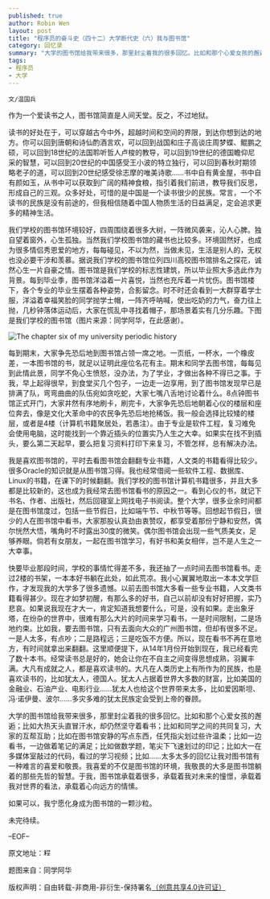 ```yaml
---
published: true
author: Robin Wen
layout: post
title: "程序员的奋斗史（四十二）大学断代史（六）我与图书馆"
category: 回忆录
summary: "大学的图书馆给我带来很多，那里封尘着我的很多回忆。比如和那个心爱女孩的邂逅；比如大热天头直冒汗水，却仍然坚守着看书；比如和同学之间的共同复习，大家的互帮互助；比如在图书馆安静的写点东西，任凭指尖划过些许温柔；比如一边看书，一边做着笔记的满足；比如做数学题，笔尖下飞速划过的印记；比如大一在多媒体室敲过的代码，看过的学习视频；比如……太多太多的回忆让我对图书馆有一种难言的喜爱和敬畏。我喜爱的不仅是图书馆的环境，我敬畏的大多是图书馆躺着的那些先哲的智慧。于我，图书馆承载着很多，承载着我对未来的憧憬，承载着我对世界的看法，承载着心向远方的情愫。"
tags: 
- 程序员
- 大学
---
```


`文/温国兵`

作为一个爱读书之人，图书馆简直是人间天堂。反之，不过地狱。

读书的好处在于，可以穿越古今中外，超越时间和空间的界限，到达你想到达的地方。你可以回到唐朝和诗仙酌酒言欢，可以回到战国和庄子高谈庄周梦蝶、鲲鹏之硕，可以回到18世纪的法国聆听哲人卢梭的教导，可以回到19世纪的德国瞻仰尼采的智慧，可以回到20世纪的中国感受王小波的特立独行，可以回到春秋时期领略老子的道，可以回到20世纪感受徐志摩的唯美诗歌……书中自有黄金屋，书中自有颜如玉，从书中可以获取到广阔的精神食粮，指引着我们前进，教导我们反思，形成自己的三观。众多好处，可惜的是中国是一个读书很少的民族。常言，一个不读书的民族是没有前途的，但我相信随着中国人物质生活的日益满足，定会追求更多的精神生活。

我们学校的图书馆环境较好，四周围绕着很多大树，一阵微风袭来，沁人心脾。独自望着窗外，心生孤独。当然我们学校图书馆的藏书也比较多。环境固然好，也成为很多情侣秀恩爱的地方，每每碰见，不以为然，当做未见，生活是别人的，无权也没必要干涉和羡慕。据说我们学校的图书馆位列四川高校图书馆排名之探花，诚然心生一片自豪之情。图书馆是我们学校的标志性建筑，所以毕业照大多选此作为背景。每到毕业季，图书馆洋溢着一片喜悦，当然也充斥着一片忧伤。图书馆楼下，各个专业的毕业生摆着各种姿势，合影留念。时不时还会看到一大群穿着学士服，洋溢着幸福笑脸的同学抛学士帽，一阵齐呼呐喊，使出吃奶的力气，奋力往上抛，几秒钟落体运动后，大家在慌乱中寻找着帽子，那场景着实有几分乐趣。下图是我们学校的图书馆（图片来源：同学阿华，在此感谢）。

![The chapter six of my university periodic history](http://i.imgur.com/AGeGwmC.jpg)

每到期末，大家争先恐后地到图书馆占领一席之地。一页纸，一杯水，一个橡皮差，一本图书馆的书，就足以证明此座位名花有主。期末和同学去图书馆，每每见到此情此景，同学不免心生愤怒，没办法，为了学业，才做出各种不得已之事。于我，早上起得很早，到食堂买几个包子，一边走一边享用，到了图书馆发现早已是排满了队，弯弯曲曲的队伍宛如贪吃蛇，大家七嘴八舌地讨论着什么。8点钟图书馆正式开门，大家井然有序地刷卡，刷完卡，大家争先恐后地朝着心仪的楼层和座位奔去，像是文化大革命中的农民争先恐后地抢稀饭。我一般会选择比较矮的楼层，或者是4楼（计算机书籍聚居处，若愚注）。由于专业是软件工程，复习难免会使用电脑，这时能找到一个靠近插头的位置实乃人生之大幸。如果实在找不到插头，要么第二天起早，要么把复习资料打印下来复习，不管怎样，总有解决办法。

我是喜欢图书馆的，平时去看图书馆会翻翻专业书籍，人文类的书籍看得比较少。很多Oracle的知识就是从图书馆习得。我也经常借阅一些软件工程、数据库、Linux的书籍，在课下的时候翻翻。我们学校的图书馆计算机书籍很多，并且大多都是比较新的，这也成为我经常去图书馆看书的原因之一。看到心仪的书，就记下书名、作者、出版社，然后回寝室上网找电子书阅读。整个大学，很多业余时间都是在图书馆度过，包括一些节假日，比如端午节、中秋节等等。回想起节假日，很少的人在图书馆中看书，大家那股认真劲由衷赞叹，都享受着那份宁静和安然，偶尔恍然大悟，嘴角时不时露出30度的微笑。偶尔图书馆会出现一些气质美女，足够养眼。倘若有女朋友，一起在图书馆学习，有好书和美女相伴，岂不是人生之一大幸事。

快要毕业那段时间，学校的事情忙得差不多，我还抽了一点时间去图书馆看书。走过2楼的书架，一本本好书躺在此处，如此荒凉。我小心翼翼地取出一本本文学巨作，才发现我的大学多了很多遗憾。以前去图书馆大多看一些专业书籍，人文类书籍看得甚少。现在才如梦初醒，有那么多的好书，自己以前却没有好好把握，实乃悲哀。如果说我现在才大一，肯定知道我想要什么，可是，没有如果。走出象牙塔，在纷杂的世界中，很难有那么大片的时间来学习看书，一是时间限制，二是场地约束。比如我，要去图书馆，只有去面向大众的广州图书馆，但却有很多不足。一是人太多，有点吵；二是路程远；三是吃饭不方便。所以，现在看书不再在意地方，有时间就拿出来翻翻。这里顺便提下，从14年1月份开始到现在，我已经看完了数十本书。经常读书总是好的，她会让你在不自主之间变得思想成熟，羽翼丰满。大凡有成就之人，都是喜欢读书的。大凡在人类历史上有所作为的民族，也是喜欢读书的，比如犹太人，德国人。犹太人占据着世界大多数的财富，比如美国的金融业、石油产业、电影行业……犹太人也给这个世界带来太多，比如爱因斯坦、冯·诺伊曼、波尔……多灾多难的犹太民族定会受到上帝的眷顾。

大学的图书馆给我带来很多，那里封尘着我的很多回忆。比如和那个心爱女孩的邂逅；比如大热天头直冒汗水，却仍然坚守着看书；比如和同学之间的共同复习，大家的互帮互助；比如在图书馆安静的写点东西，任凭指尖划过些许温柔；比如一边看书，一边做着笔记的满足；比如做数学题，笔尖下飞速划过的印记；比如大一在多媒体室敲过的代码，看过的学习视频；比如……太多太多的回忆让我对图书馆有一种难言的喜爱和敬畏。我喜爱的不仅是图书馆的环境，我敬畏的大多是图书馆躺着的那些先哲的智慧。于我，图书馆承载着很多，承载着我对未来的憧憬，承载着我对世界的看法，承载着心向远方的情愫。

如果可以，我宁愿化身成为图书馆的一颗沙粒。

未完待续。

–EOF–

原文地址：<a href="http://blog.csdn.net/justdb/article/details/37726097" target="_blank"><img src="http://i.imgur.com/BROigUO.jpg" title="程序员的奋斗史（四十二）大学断代史（六）我与图书馆" height="16px" width="16px" border="0" alt="程序员的奋斗史（四十二）大学断代史（六）我与图书馆" /></a>

题图来自：同学阿华

版权声明：自由转载-非商用-非衍生-保持署名<a href="http://creativecommons.org/licenses/by-nc-nd/4.0/deed.zh" target="_blank">（创意共享4.0许可证）</a>
